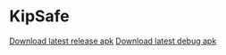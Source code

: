# KipSafe
[Download latest release apk](https://github.com/PHPirates/KipSafe/raw/master/KipSafe/app/app-release.apk)
[Download latest debug apk](https://github.com/PHPirates/KipSafe/raw/master/KipSafe/app/build/outputs/apk/app-debug.apk)
